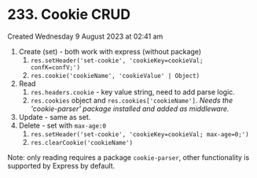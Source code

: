 # 233. Cookie CRUD
Created Wednesday 9 August 2023 at 02:41 am

1. Create (set) - both work with express (without package)
	1. `res.setHeader('set-cookie', 'cookieKey=cookieVal; confK=confV;')`
	2. `res.cookie('cookieName', 'cookieValue' | Object)`
2. Read
	1. `res.headers.cookie` - key value string, need to add parse logic.
	2. `res.cookies` object and `res.cookies['cookieName']`. *Needs the 'cookie-parser' package installed and added as middleware.*
3. Update - same as set.
4. Delete - set with `max-age:0`
	1. `res.setHeader('set-cookie', 'cookieKey=cookieVal; max-age=0;')`
	2. `res.clearCookie('cookieName')`

Note: only reading requires a package `cookie-parser`, other functionality is supported by Express by default.